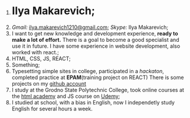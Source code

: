 1. # Ilya Makarevich;
2. *Gmail:* ilya.makarevich1210@gmail.com; *Skype:* Ilya Makarevich; 
3. I want to get new knowledge and development experience, __ready to make a lot of effort.__
There is a goal to become a good specialist and use it in future. I have some experience
in website development, also worked with react.;
4. HTML, CSS, JS, REACT;
5. Something;
6. Typesetting simple sites in college, participated in a *hackaton*, completed practice at
**EPAM**(training project on REACT)
There is some projects on my [github account](https://github.com/plushka-ilushka)
7. I study at the Grodno State Polytechnic College, took online courses at the 
[html academy](https://htmlacademy.ru/profile/id875163) and JS course on [Udemy](https://www.udemy.com/);
8. I studied at school, with a bias in English, now I independetly study English 
for several hours a week.
